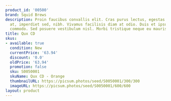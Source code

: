 ```yaml
---
product_id: '00500'
brand: Squid Brews
description: Proin faucibus convallis elit. Cras purus lectus, egestas eu, vehicula
  at, imperdiet sed, nibh. Vivamus facilisis diam at odio. Duis et ipsum ac nisl laoreet
  commodo. Sed posuere vestibulum nisl. Morbi tristique neque eu mauris.
title: Qux CD
skus:
- available: true
  condition: New
  currentPrice: '63.94'
  discount: '0.0'
  oldPrice: '63.94'
  promotion: false
  sku: S0050001
  skuName: Qux CD - Orange
  thumbnailURL: https://picsum.photos/seed/S0050001/300/300
  imageURL: https://picsum.photos/seed/S0050001/600/600
layout: product
---
```

